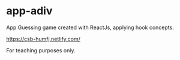# app-adiv
App Guessing game created with ReactJs, applying hook concepts.

<a href="https://csb-humfj.netlify.com/" target="_blank" rel=”noopener”>https://csb-humfj.netlify.com/</a>

For teaching purposes only.
